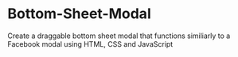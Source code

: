 # Bottom-Sheet-Modal
Create a draggable bottom sheet modal that functions similiarly to a Facebook modal using HTML, CSS and JavaScript
